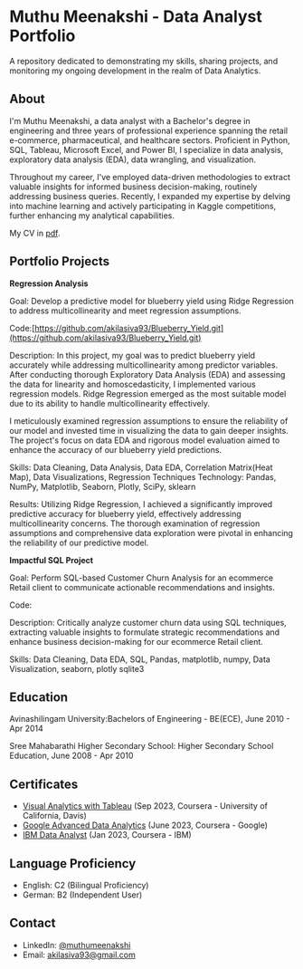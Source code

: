 # Muthu Meenakshi - Data Analyst Portfolio
A repository dedicated to demonstrating my skills, sharing projects, and monitoring my ongoing development in the realm of Data Analytics.

## About
I'm Muthu Meenakshi, a data analyst with a Bachelor's degree in engineering and three years of professional experience spanning the retail e-commerce, pharmaceutical, and healthcare sectors. Proficient in Python, SQL, Tableau, Microsoft Excel, and Power BI, I specialize in data analysis, exploratory data analysis (EDA), data wrangling, and visualization.

Throughout my career, I've employed data-driven methodologies to extract valuable insights for informed business decision-making, routinely addressing business queries. Recently, I expanded my expertise by delving into machine learning and actively participating in Kaggle competitions, further enhancing my analytical capabilities.

My CV in [pdf](https://github.com/akilasiva93/Data-Analysis-Portfolio/blob/b8aac1868e3849852cbafd61c0ac228ee98c0370/Muthu_Meenakshi_Resume_updated.pdf).

## Portfolio Projects

**Regression Analysis**

Goal:
Develop a predictive model for blueberry yield using Ridge Regression to address multicollinearity and meet regression assumptions.

Code:[https://github.com/akilasiva93/Blueberry_Yield.git](https://github.com/akilasiva93/Blueberry_Yield.git)

Description:
In this project, my goal was to predict blueberry yield accurately while addressing multicollinearity among predictor variables. After conducting thorough Exploratory Data Analysis (EDA) and assessing the data for linearity and homoscedasticity, I implemented various regression models. Ridge Regression emerged as the most suitable model due to its ability to handle multicollinearity effectively.

I meticulously examined regression assumptions to ensure the reliability of our model and invested time in visualizing the data to gain deeper insights. The project's focus on data EDA and rigorous model evaluation aimed to enhance the accuracy of our blueberry yield predictions.

Skills: Data Cleaning, Data Analysis, Data EDA, Correlation Matrix(Heat Map), Data Visualizations, Regression Techniques
Technology: Pandas, NumPy, Matplotlib, Seaborn, Plotly, SciPy, sklearn

Results:
Utilizing Ridge Regression, I achieved a significantly improved predictive accuracy for blueberry yield, effectively addressing multicollinearity concerns. The thorough examination of regression assumptions and comprehensive data exploration were pivotal in enhancing the reliability of our predictive model.

**Impactful SQL Project**

Goal:
Perform SQL-based Customer Churn Analysis for an ecommerce Retail client to communicate actionable recommendations and insights.

Code:

Description:
Critically analyze customer churn data using SQL techniques, extracting valuable insights to formulate strategic recommendations and enhance business decision-making for our ecommerce Retail client.

Skills: Data Cleaning, Data EDA, SQL, Pandas, matplotlib, numpy, Data Visualization, seaborn, plotly sqlite3

## Education

Avinashilingam University:Bachelors of Engineering - BE(ECE), June 2010 - Apr 2014

Sree Mahabarathi Higher Secondary School: Higher Secondary School Education, June 2008 - Apr 2010

## Certificates

* [Visual Analytics with Tableau](https://coursera.org/share/b7f17cac95ddfdc98e590bfe1db162c0) (Sep 2023, Coursera - University of California, Davis)
* [Google Advanced Data Analytics](https://coursera.org/share/8ea456911dd1ed0560574770492462b1) (June 2023, Coursera - Google)
* [IBM Data Analyst](https://coursera.org/share/7d00e00958b384ec343fe60a4055ef21) (Jan 2023, Coursera - IBM)

## Language Proficiency

* English: C2 (Bilingual Proficiency)
* German: B2 (Independent User)

## Contact

* LinkedIn: [@muthumeenakshi](https://www.linkedin.com/in/muthu-meenakshi-61b36b89)
* Email: [akilasiva93@gmail.com](akilasiva93@gmail.com)

  


